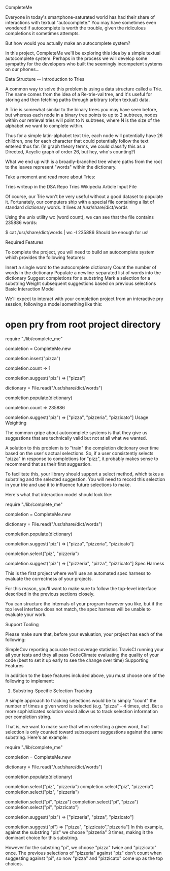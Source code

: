 CompleteMe

Everyone in today's smartphone-saturated world has had their share of interactions with textual "autocomplete." You may have sometimes even wondered if autocomplete is worth the trouble, given the ridiculous completions it sometimes attempts.

But how would you actually make an autocomplete system?

In this project, CompleteMe we'll be exploring this idea by a simple textual autocomplete system. Perhaps in the process we will develop some sympathy for the developers who built the seemingly incompetent systems on our phones...

Data Structure -- Introduction to Tries

A common way to solve this problem is using a data structure called a Trie. The name comes from the idea of a Re-trie-val tree, and it's useful for storing and then fetching paths through arbitrary (often textual) data.

A Trie is somewhat similar to the binary trees you may have seen before, but whereas each node in a binary tree points to up to 2 subtrees, nodes within our retrieval tries will point to N subtrees, where N is the size of the alphabet we want to complete within.

Thus for a simple latin-alphabet text trie, each node will potentially have 26 children, one for each character that could potentially follow the text entered thus far. (In graph theory terms, we could classify this as a Directed, Acyclic graph of order 26, but hey, who's counting?)

What we end up with is a broadly-branched tree where paths from the root to the leaves represent "words" within the dictionary.

Take a moment and read more about Tries:

Tries writeup in the DSA Repo
Tries Wikipedia Article
Input File

Of course, our Trie won't be very useful without a good dataset to populate it. Fortunately, our computers ship with a special file containing a list of standard dictionary words. It lives at /usr/share/dict/words

Using the unix utility wc (word count), we can see that the file contains 235886 words:

$ cat /usr/share/dict/words | wc -l
235886
Should be enough for us!

Required Features

To complete the project, you will need to build an autocomplete system which provides the following features:

Insert a single word to the autocomplete dictionary
Count the number of words in the dictionary
Populate a newline-separated list of words into the dictionary
Suggest completions for a substring
Mark a selection for a substring
Weight subsequent suggestions based on previous selections
Basic Interaction Model

We'll expect to interact with your completion project from an interactive pry session, following a model something like this:

# open pry from root project directory
require "./lib/complete_me"

completion = CompleteMe.new

completion.insert("pizza")

completion.count
=> 1

completion.suggest("piz")
=> ["pizza"]

dictionary = File.read("/usr/share/dict/words")

completion.populate(dictionary)

completion.count
=> 235886

completion.suggest("piz")
=> ["pizza", "pizzeria", "pizzicato"]
Usage Weighting

The common gripe about autocomplete systems is that they give us suggestions that are technically valid but not at all what we wanted.

A solution to this problem is to "train" the completion dictionary over time based on the user's actual selections. So, if a user consistently selects "pizza" in response to completions for "pizz", it probably makes sense to recommend that as their first suggestion.

To facilitate this, your library should support a select method, which takes a substring and the selected suggestion. You will need to record this selection in your trie and use it to influence future selections to make.

Here's what that interaction model should look like:

require "./lib/complete_me"

completion = CompleteMe.new

dictionary = File.read("/usr/share/dict/words")

completion.populate(dictionary)

completion.suggest("piz")
=> ["pizza", "pizzeria", "pizzicato"]

completion.select("piz", "pizzeria")

completion.suggest("piz")
=> ["pizzeria", "pizza", "pizzicato"]
Spec Harness

This is the first project where we'll use an automated spec harness to evaluate the correctness of your projects.

For this reason, you'll want to make sure to follow the top-level interface described in the previous sections closely.

You can structure the internals of your program however you like, but if the top level interface does not match, the spec harness will be unable to evaluate your work.

Support Tooling

Please make sure that, before your evaluation, your project has each of the following:

SimpleCov reporting accurate test coverage statistics
TravisCI running your all your tests and they all pass
CodeClimate evaluating the quality of your code (best to set it up early to see the change over time)
Supporting Features

In addition to the base features included above, you must choose one of the following to implement:

1. Substring-Specific Selection Tracking

A simple approach to tracking selections would be to simply "count" the number of times a given word is selected (e.g. "pizza" - 4 times, etc). But a more sophisticated solution would allow us to track selection information per completion string.

That is, we want to make sure that when selecting a given word, that selection is only counted toward subsequent suggestions against the same substring. Here's an example:

require "./lib/complete_me"

completion = CompleteMe.new

dictionary = File.read("/usr/share/dict/words")

completion.populate(dictionary)

completion.select("piz", "pizzeria")
completion.select("piz", "pizzeria")
completion.select("piz", "pizzeria")

completion.select("pi", "pizza")
completion.select("pi", "pizza")
completion.select("pi", "pizzicato")

completion.suggest("piz")
=> ["pizzeria", "pizza", "pizzicato"]

completion.suggest("pi")
=> ["pizza", "pizzicato","pizzeria"]
In this example, against the substring "piz" we choose "pizzeria" 3 times, making it the dominant choice for this substring.

However for the substring "pi", we choose "pizza" twice and "pizzicato" once. The previous selections of "pizzeria" against "piz" don't count when suggesting against "pi", so now "pizza" and "pizzicato" come up as the top choices.

